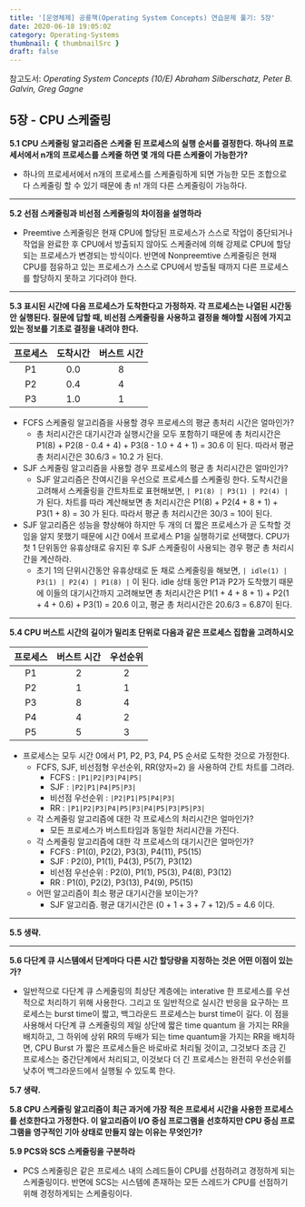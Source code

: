 ```yaml
---
title: '[운영체제] 공룡책(Operating System Concepts) 연습문제 풀기: 5장'
date: 2020-06-18 19:05:02
category: Operating-Systems
thumbnail: { thumbnailSrc }
draft: false
---
```


참고도서: _Operating System Concepts (10/E) Abraham Silberschatz, Peter B. Galvin, Greg Gagne_

## 5장 - CPU 스케줄링

**5.1 CPU 스케줄링 알고리즘은 스케줄 된 프로세스의 실행 순서를 결정한다. 하나의 프로세서에서 n개의 프로세스를 스케줄 하면 몇 개의 다른 스케줄이 가능한가?**

- 하나의 프로세서에서 n개의 프로세스를 스케줄링하게 되면 가능한 모든 조합으로 다 스케줄링 할 수 있기 때문에 총 n! 개의 다른 스케줄링이 가능하다.

<hr>

**5.2 선점 스케줄링과 비선점 스케줄링의 차이점을 설명하라**

- Preemtive 스케줄링은 현재 CPU에 할당된 프로세스가 스스로 작업이 중단되거나 작업을 완료한 후 CPU에서 방출되지 않아도 스케줄러에 의해 강제로 CPU에 할당되는 프로세스가 변경되는 방식이다. 반면에 Nonpreemtive 스케줄링은 현재 CPU를 점유하고 있는 프로세스가 스스로 CPU에서 방출될 때까지 다른 프로세스를 할당하지 못하고 기다려야 한다.

<hr>

**5.3 표시된 시간에 다음 프로세스가 도착한다고 가정하자. 각 프로세스는 나열된 시간동안 실행된다. 질문에 답할 때, 비선점 스케줄링을 사용하고 결정을 해야할 시점에 가지고 있는 정보를 기초로 결정을 내려야 한다.**

| 프로세스 | 도착시간 | 버스트 시간 |
| :------: | :------: | :---------: |
|    P1    |   0.0    |      8      |
|    P2    |   0.4    |      4      |
|    P3    |   1.0    |      1      |

- FCFS 스케줄링 알고리즘을 사용할 경우 프로세스의 평균 총처리 시간은 얼마인가?
  - 총 처리시간은 대기시간과 실행시간을 모두 포함하기 때문에 총 처리시간은 P1(8) + P2(8 - 0.4 + 4) + P3(8 - 1.0 + 4 + 1) = 30.6 이 된다. 따라서 평균 총 처리시간은 30.6/3 = 10.2 가 된다.
- SJF 스케줄링 알고리즘을 사용할 경우 프로세스의 평균 총 처리시간은 얼마인가?
  - SJF 알고리즘은 잔여시긴을 우선으로 프로세스를 스케줄링 한다. 도착시간을 고려해서 스케줄링을 간트차트로 표현해보면, `| P1(8) | P3(1) | P2(4) |` 가 된다. 차트를 따라 계산해보면 총 처리시간은 P1(8) + P2(4 + 8 + 1) + P3(1 + 8) = 30 가 된다. 따라서 평균 총 처리시간은 30/3 = 10이 된다.
- SJF 알고리즘은 성능을 향상해야 하지만 두 개의 더 짧은 프로세스가 곧 도착할 것임을 알지 못했기 때문에 시간 0에서 프로세스 P1을 실행하기로 선택했다. CPU가 첫 1 단위동안 유휴상태로 유지된 후 SJF 스케줄링이 사용되는 경우 평군 총 처리시간을 계산하라.
  - 초기 1의 단위시간동안 유휴상태로 둔 채로 스케줄링을 해보면, `| idle(1) | P3(1) | P2(4) | P1(8) |` 이 된다. idle 상태 동안 P1과 P2가 도착했기 때문에 이들의 대기시간까지 고려해보면 총 처리시간은 P1(1 + 4 + 8 + 1) + P2(1 + 4 + 0.6) + P3(1) = 20.6 이고, 평균 총 처리시간은 20.6/3 = 6.87이 된다.

<hr>

**5.4 CPU 버스트 시간의 길이가 밀리초 단위로 다음과 같은 프로세스 집합을 고려하시오**

| 프로세스 | 버스트 시간 | 우선순위 |
| :------: | :---------: | :------: |
|    P1    |      2      |    2     |
|    P2    |      1      |    1     |
|    P3    |      8      |    4     |
|    P4    |      4      |    2     |
|    P5    |      5      |    3     |

- 프로세스는 모두 시간 0에서 P1, P2, P3, P4, P5 순서로 도착한 것으로 가정한다.
  - FCFS, SJF, 비선점형 우선순위, RR(양자=2) 을 사용하여 간트 차트를 그려라.
    - FCFS : `|P1|P2|P3|P4|P5|`
    - SJF : `|P2|P1|P4|P5|P3|`
    - 비선점 우선순위 : `|P2|P1|P5|P4|P3|`
    - RR : `|P1|P2|P3|P4|P5|P3|P4|P5|P3|P5|P3|`
  - 각 스케줄링 알고리즘에 대한 각 프로세스의 처리시간은 얼마인가?
    - 모든 프로세스가 버스트타임과 동일한 처리시간을 가진다.
  - 각 스케줄링 알고리즘에 대한 각 프로세스의 대기시간은 얼마인가?
    - FCFS : P1(0), P2(2), P3(3), P4(11), P5(15)
    - SJF : P2(0), P1(1), P4(3), P5(7), P3(12)
    - 비선점 우선순위 : P2(0), P1(1), P5(3), P4(8), P3(12)
    - RR : P1(0), P2(2), P3(13), P4(9), P5(15)
  - 어떤 알고리즘이 최소 평균 대기시간을 보이는가?
    - SJF 알고리즘. 평균 대기시간은 (0 + 1 + 3 + 7 + 12)/5 = 4.6 이다.

<hr>

**5.5 생략.**

<hr>

**5.6 다단계 큐 시스템에서 단계마다 다른 시간 할당량을 지정하는 것은 어떤 이점이 있는가?**

- 일반적으로 다단계 큐 스케줄링의 최상단 계층에는 interative 한 프로세스를 우선적으로 처리하기 위해 사용한다. 그리고 또 일반적으로 실시간 반응을 요구하는 프로세스는 burst time이 짧고, 백그라운드 프로세스는 burst time이 길다. 이 점을 사용해서 다단계 큐 스케줄링의 제일 상단에 짧은 time quantum 을 가지는 RR을 배치하고, 그 하위에 상위 RR의 두배가 되는 time quantum을 가지는 RR을 배치하면, CPU Burst 가 짧은 프로세스들은 바로바로 처리될 것이고, 그것보다 조금 긴 프로세스는 중간단계에서 처리되고, 이것보다 더 긴 프로세스는 완전히 우선순위를 낮추어 백그라운드에서 실행될 수 있도록 한다.

**5.7 생략.**

**5.8 CPU 스케줄링 알고리즘이 최근 과거에 가장 적은 프로세서 시간을 사용한 프로세스를 선호한다고 가정한다. 이 알고리즘이 I/O 중심 프로그램을 선호하지만 CPU 중심 프로그램을 영구적인 기아 상태로 만들지 않는 이유는 무엇인가?**

**5.9 PCS와 SCS 스케줄링을 구분하라**

- PCS 스케줄링은 같은 프로세스 내의 스레드들이 CPU를 선점하려고 경정하게 되는 스케줄링이다. 반면에 SCS는 시스템에 존재하는 모든 스레드가 CPU를 선점하기 위해 경정하게되는 스케줄링이다.
